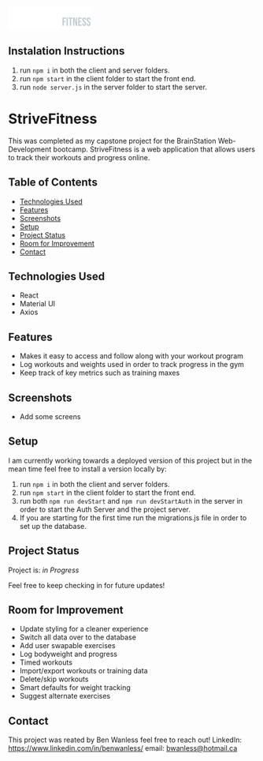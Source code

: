 ![logo](./client/src/assets/logos/logo-horizontal.svg)


**Instalation Instructions**
---
1. run `npm i` in both the client and server folders.
2. run `npm start` in the client folder to start the front end.
3. run `node server.js` in the server folder to start the server.

###

# StriveFitness
This was completed as my capstone project for the BrainStation Web-Development bootcamp. StriveFitness is a web application that allows users to track their workouts and progress online.

## Table of Contents
* [Technologies Used](#technologies-used)
* [Features](#features)
* [Screenshots](#screenshots)
* [Setup](#setup)
* [Project Status](#project-status)
* [Room for Improvement](#room-for-improvement)
* [Contact](#contact)

## Technologies Used
- React
- Material UI
- Axios

## Features
- Makes it easy to access and follow along with your workout program
- Log workouts and weights used in order to track progress in the gym
- Keep track of key metrics such as training maxes


## Screenshots
- Add some screens

## Setup 
I am currently working towards a deployed version of this project but in the mean time feel free to install a version locally by:
  
1. run `npm i` in both the client and server folders.
2. run `npm start` in the client folder to start the front end.
4. run both  `npm run devStart` and `npm run devStartAuth` in the server in order to start the Auth Server and the project server.
5. If you are starting for the first time run the migrations.js file in order to set up the database.

## Project Status
Project is: _in Progress_

Feel free to keep checking in for future updates!

## Room for Improvement
- Update styling for a cleaner experience
- Switch all data over to the database
- Add user swapable exercises
- Log bodyweight and progress
- Timed workouts
- Import/export workouts or training data
- Delete/skip workouts
- Smart defaults for weight tracking
- Suggest alternate exercises 


## Contact
This project was reated by Ben Wanless feel free to reach out!
LinkedIn: https://www.linkedin.com/in/benwanless/
email: bwanless@hotmail.ca
